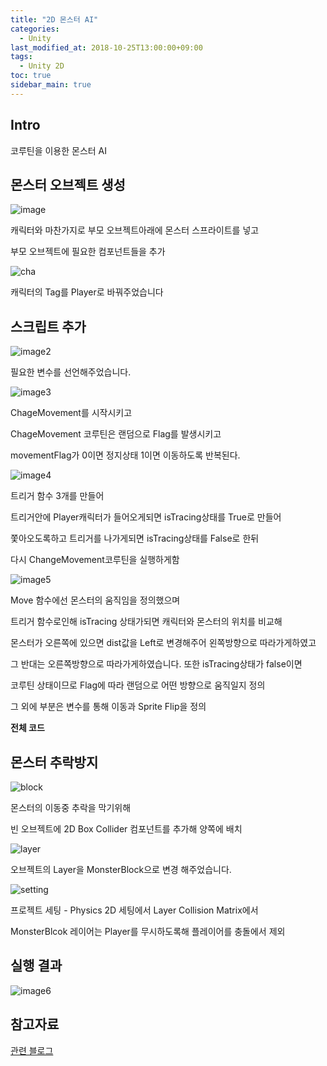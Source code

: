```yaml
---
title: "2D 몬스터 AI"
categories: 
  - Unity
last_modified_at: 2018-10-25T13:00:00+09:00
tags: 
  - Unity 2D
toc: true
sidebar_main: true
---
```


## Intro

코루틴을 이용한 몬스터 AI


## 몬스터 오브젝트 생성

![image](https://github.com/lesslate/lesslate.github.io/blob/master/assets/img/Unity/Monster/monster.png?raw=true)

캐릭터와 마찬가지로 부모 오브젝트아래에 몬스터 스프라이트를 넣고

부모 오브젝트에 필요한 컴포넌트들을 추가

![cha](https://github.com/lesslate/lesslate.github.io/blob/master/assets/img/Unity/Monster/charac.png?raw=true)

캐릭터의 Tag를 Player로 바꿔주었습니다

## 스크립트 추가


![image2](https://github.com/lesslate/lesslate.github.io/blob/master/assets/img/Unity/Monster/monster22.png?raw=true)

필요한 변수를 선언해주었습니다.



![image3](https://github.com/lesslate/lesslate.github.io/blob/master/assets/img/Unity/Monster/monster33.png?raw=true)

ChageMovement를 시작시키고

ChageMovement 코루틴은 랜덤으로 Flag를 발생시키고

movementFlag가 0이면 정지상태 1이면 이동하도록 반복된다.


![image4](https://github.com/lesslate/lesslate.github.io/blob/master/assets/img/Unity/Monster/monster5.png?raw=true)

트리거 함수 3개를 만들어

트리거안에 Player캐릭터가 들어오게되면 isTracing상태를 True로 만들어

쫓아오도록하고 트리거를 나가게되면 isTracing상태를 False로 한뒤 

다시 ChangeMovement코루틴을 실행하게함


![image5](https://github.com/lesslate/lesslate.github.io/blob/master/assets/img/Unity/Monster/monster4.png?raw=true)

Move 함수에선 몬스터의 움직임을 정의했으며

트리거 함수로인해 isTracing 상태가되면 캐릭터와 몬스터의 위치를 비교해

몬스터가 오른쪽에 있으면 dist값을 Left로 변경해주어 왼쪽방향으로 따라가게하였고

그 반대는 오른쪽방향으로 따라가게하였습니다. 또한 isTracing상태가 false이면

코루틴 상태이므로 Flag에 따라 랜덤으로 어떤 방향으로 움직일지 정의

그 외에 부분은 변수를 통해 이동과 Sprite Flip을 정의

**전체 코드**

<script src="https://gist.github.com/lesslate/c246ca2d496c23388186245b008e9b11.js"></script>

## 몬스터 추락방지

![block](https://github.com/lesslate/lesslate.github.io/blob/master/assets/img/Unity/monsterBlock/block.png?raw=true)

몬스터의 이동중 추락을 막기위해

빈 오브젝트에 2D Box Collider 컴포넌트를 추가해 양쪽에 배치

![layer](https://github.com/lesslate/lesslate.github.io/blob/master/assets/img/Unity/monsterBlock/blocklayer.png?raw=true)

오브젝트의 Layer을 MonsterBlock으로 변경 해주었습니다.

![setting](https://github.com/lesslate/lesslate.github.io/blob/master/assets/img/Unity/monsterBlock/2dsetting.png?raw=true)

프로젝트 세팅 - Physics 2D 세팅에서 Layer Collision Matrix에서

MonsterBlcok 레이어는 Player를 무시하도록해 플레이어를 충돌에서 제외


## 실행 결과

![image6](https://github.com/lesslate/lesslate.github.io/blob/master/assets/img/Unity/Monster/monsgif.gif?raw=true)



## 참고자료

[관련 블로그](http://blog.naver.com/PostView.nhn?blogId=gold_metal&logNo=220888554348&categoryNo=40&parentCategoryNo=0&viewDate=&currentPage=2&postListTopCurrentPage=1&from=postView&userTopListOpen=true&userTopListCount=5&userTopListManageOpen=false&userTopListCurrentPage=2)